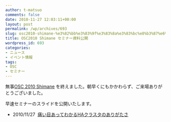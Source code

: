 ```yaml
---
author: t-matsuo
comments: false
date: 2010-11-27 12:03:11+00:00
layout: post
permalink: /wp/archives/693
slug: osc2010-shimane-%e3%82%bb%e3%83%9f%e3%83%8a%e3%83%bc%e8%b3%87%e6%96%99%e5%85%ac%e9%96%8b
title: OSC2010 Shimane セミナー資料公開
wordpress_id: 693
categories:
- ニュース
- イベント情報
tags:
- OSC
- セミナー
---
```


無事[OSC 2010 Shimane](http://www.ospn.jp/osc2010-shimane/) を終えました。朝早くにもかかわらず、ご来場ありがとうございました。





早速セミナーのスライドを公開いたします。









	
  * 2010/11/27  [痛い目あってわかるHAクラスタのありがたさ](/wp/archives/693/osc%e5%b3%b6%e6%a0%b9_%e7%97%9b%e3%81%84%e7%9b%ae%e3%81%82%e3%81%a3%e3%81%a6%e3%82%8f%e3%81%8b%e3%82%8bha%e3%82%af%e3%83%a9%e3%82%b9%e3%82%bf%e3%81%ae%e3%81%82%e3%82%8a%e3%81%8c%e3%81%9f%e3%81%95)



